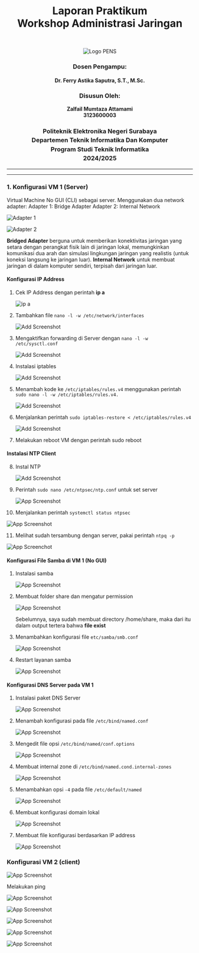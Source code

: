 <div align="center">
  <h1 style="text-align: center;font-weight: bold">Laporan Praktikum<br>Workshop Administrasi Jaringan</h1>
</div>
<br />

<div align="center">
  
  ![Logo PENS](image/LogoPENSnNoBg.png)
  
  <h3 style="text-align: center;">Dosen Pengampu:</h3>
  <h4 style="text-align: center;">Dr. Ferry Astika Saputra, S.T., M.Sc.</h4>

  <h3 style="text-align: center;">Disusun Oleh:</h3>
  <p style="text-align: center;">
    <strong>Zalfail Mumtaza Attamami</strong><br>
    <strong>3123600003</strong>
  </p>

<h3 style="text-align: center;line-height: 1.5">Politeknik Elektronika Negeri Surabaya<br>Departemen Teknik Informatika Dan Komputer<br>Program Studi Teknik Informatika<br>2024/2025</h3>
  <hr><hr>
</div>

### 1. Konfigurasi VM 1 (Server)
Virtual Machine No GUI (CLI) sebagai server.
Menggunakan dua network adapter:
Adapter 1: Bridge Adapter
Adapter 2: Internal Network

![Adapter 1](image/Adapter1.png)

![Adapter 2](image/Adapter2.png)

**Bridged Adapter** berguna untuk memberikan konektivitas jaringan yang setara dengan perangkat fisik lain di jaringan lokal, memungkinkan komunikasi dua arah dan simulasi lingkungan jaringan yang realistis (untuk koneksi langsung ke jaringan luar). **Internal Network** untuk membuat jaringan di dalam komputer sendiri, terpisah dari jaringan luar.

#### Konfigurasi IP Address

1. Cek IP Address dengan perintah **ip a**

   ![ip a](image/ipa_nogui.png)

2. Tambahkan file `nano -l -w /etc/network/interfaces`

   ![Add Screenshot](image/auto.png)

3. Mengaktifkan forwarding di Server dengan `nano -l -w /etc/sysctl.conf`

    ![Add Screenshot](image/etc-sysctl.png)

4. Instalasi iptables

    ![Add Screenshot](image/iptables.png)

5. Menambah kode ke `/etc/iptables/rules.v4` menggunakan perintah `sudo nano -l -w /etc/iptables/rules.v4.`

    ![Add Screenshot](image/addcode2.png)

6. Menjalankan perintah `sudo iptables-restore < /etc/iptables/rules.v4`

    ![Add Screenshot](image/iptables-restore.png)

7. Melakukan reboot VM dengan perintah sudo reboot

#### Instalasi NTP Client

8. Instal NTP
   
   ![Add Screenshot](image/install-ntp.png)

9. Perintah `sudo nano /etc/ntpsec/ntp.conf` untuk set server

   ![App Screenshot](image/set-server-ip.png)

10. Menjalankan perintah `systemctl status ntpsec` 

   ![App Screenshot](image/status-ntp.png)

11. Melihat sudah tersambung dengan server, pakai perintah `ntpq -p`

   ![App Screenchot](image/validasi-koneksi-ntp.png)

#### Konfigurasi File Samba di VM 1 (No GUI)

1. Instalasi samba
   
   ![App Screenshot](image/install-samba.png)

2. Membuat folder share dan mengatur permission

   ![App Screenshot](image/mkdir-samba.png)

   Sebelumnya, saya sudah membuat directory /home/share, maka dari
   itu dalam output tertera bahwa **file exist**

3. Menambahkan konfigurasi file `etc/samba/smb.conf`

   ![App Screenshot](image/konfigurasi-samba.png)

4. Restart layanan samba

   ![App Screenshot](image/restart-status-samba.png)

#### Konfigurasi DNS Server pada VM 1
1. Instalasi paket DNS Server

   ![App Screenshot](image/dns-bind-utils.png)

2. Menambah konfigurasi pada file `/etc/bind/named.conf`

   ![App Screenshot](image/konfigurasi-dns.png)

3. Mengedit file opsi `/etc/bind/named/conf.options`

   ![App Screenshot](image/konfigurasi-dns-conf-options.png)

4. Membuat internal zone di `/etc/bind/named.cond.internal-zones`

   ![App Screenshot](image/internal-zone.png)

5. Menambahkan opsi `-4` pada file `/etc/default/named`

   ![App Screenshot](image/tambah-min4.png)

6. Membuat konfigurasi domain lokal

   ![App Screenshot](image/konfigurasi-domain-lokal.png)

7. Membuat file konfigurasi berdasarkan IP address

   ![App Screenshot](image/konfigurasi-ip-addr.png)

### Konfigurasi VM 2 (client)

   ![App Screenshot](image/vm2.png)

Melakukan ping

   ![App Screenshot](image/ping-address.png)

   ![App Screenshot](image/ping-gateaway.png)

   ![App Screenshot](image/ping-1111.png)

   ![App Screenshot](image/ping-8888.png)

   ![App Screenshot](image/ping-google.png)
